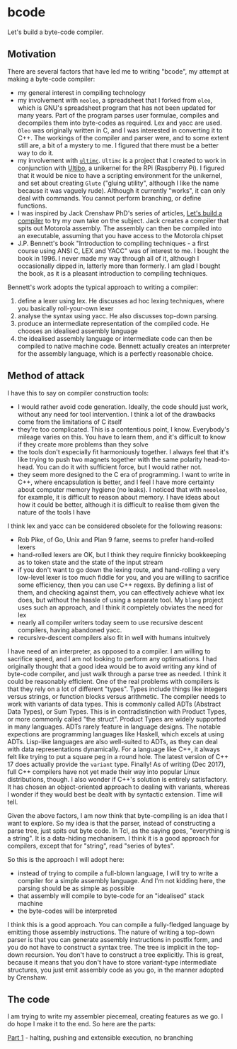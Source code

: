 # bcode

Let's build a byte-code compiler.

## Motivation

There are several factors that have led me to writing "bcode", my attempt at making a byte-code compiler:

* my general interest in compiling technology
* my involvement with `neoleo`, a spreadsheet that I forked from `oleo`, which is GNU's spreadsheet program that has not been updated for many years. Part of the program parses user formulae, compiles and decompiles them into byte-codes as required. Lex and yacc are used. `Oleo` was originally written in C, and I was interested in converting it to C++. The workings of the compiler and parser were, and to some extent still are, a bit of a mystery to me. I figured that there must be a better way to do it.
* my involvement with [`ultimc`](https://github.com/blippy/ultimc). `Ultimc` is a project that I created to work in conjunction with [Ultibo](https://ultibo.org/), a unikernel for the RPi (Raspberry Pi). I figured that it would be nice to have a scripting environment for the unikernel, and set about creating `Glute` ("gluing utility", although I like the name because it was vaguely rude). Although it currently "works", it can only deal with commands. You cannot perform branching, or define functions.
* I was inspired by Jack Crenshaw PhD's series of articles, [Let's build a compiler](https://compilers.iecc.com/crenshaw/) to try my own take on the subject. Jack creates a compiler that spits out Motorola assembly. The assembly can then be compiled into an executable, assuming that you have access to the Motorola chipset
* J.P. Bennett's book "Introduction to compiling techniques - a first course using ANSI C, LEX and YACC" was of interest to me. I bought the book in 1996. I never made my way through all of it, although I occasionally dipped in, latterly more than formerly. I am glad I bought the book, as it is a pleasant introduction to compiling techniques.

Bennett's work adopts the typical approach to writing a compiler:
1. define a lexer using lex. He discusses ad hoc lexing techniques, where you basically roll-your-own lexer
2. analyse the syntax using yacc. He also discusses top-down parsing.
3. produce an intermediate representation of the compiled code. He chooses an idealised assembly language
4. the idealised assembly language or intermediate code can then be compiled to native machine code. Bennett actually creates an interpreter for the assembly language, which is a perfectly reasonable choice.

## Method of attack

I have this to say on compiler construction tools:
* I would rather avoid code generation. Ideally, the code should just work, without any need for tool intervention. I think a lot of the drawbacks come from the limitations of C itself
* they're too complicated. This is a contentious point, I know. Everybody's mileage varies on this. You have to learn them, and it's difficult to know if they create more problems than they solve
* the tools don't especially fit harmoniously together. I always feel that it's like trying to push two magnets together with the same polarity head-to-head. You can do it with sufficient force, but I would rather not.
* they seem more designed to the C era of programming. I want to write in C++, where encapsulation is better, and I feel I have more certainty about computer memory hygiene (no leaks). I noticed that with `neooleo`, for example, it is difficult to reason about memory. I have ideas about how it could be better, although it is difficult to realise them given the nature of the tools I have

I think lex and yacc can be considered obsolete for the following reasons:
* Rob Pike, of Go, Unix and Plan 9 fame, seems to prefer hand-rolled lexers
* hand-rolled lexers are OK, but I think they require finnicky bookkeeping as to token state and the state of the input stream
* if you don't want to go down the lexing route, and hand-rolling a very low-level lexer is too much fiddle for you, and you are willing to sacrifice some efficiency, then you can use C++ regexs. By defining a list of them, and checking against them, you can effectively achieve what lex does, but without the hassle of using a separate tool. My `blang` project uses such an approach, and I think it completely obviates the need for lex
* nearly all compiler writers today seem to use recursive descent compilers, having abandoned yacc. 
* recursive-descent compilers also fit in well with humans intuitvely

I have need of an interpreter, as opposed to a compiler. I am willing to sacrifice speed, and I am not looking to perform any optimsations. I had originally thought that a good idea would be to avoid writing any kind of byte-code compiler, and just walk through a parse tree as needed. I think it could be reasonably efficient. One of the real problems with compilers is that they rely on a lot of different "types". Types include things like integers versus strings, or function blocks versus arithmetic. The compiler needs to work with variants of data types. This is commonly called ADTs (Abstract Data Types), or Sum Types. This is in contradistinction with Product Types, or more commonly called "the struct". Product Types are widely supported in many languages. ADTs rarely feature in language designs. The notable expections are programming languages like Haskell, which excels at using ADTs. Lisp-like languages are also well-suited to ADTs, as they can deal with data representations dynamically. For a language like C++, it always felt like trying to put a square peg in a round hole. The latest version of C++ 17 does actually provide the `variant` type. Finally! As of writing (Dec 2017), full C++ compilers have not yet made their way into popular Linux distributions, though. I also wonder if C++'s solution is entirely satisfactory. It has chosen an object-oriented approach to dealing with variants, whereas I wonder if they would best be dealt with by syntactic extension. Time will tell.

Given the above factors, I am now think that byte-compiling is an idea that I want to explore. So my idea is that the parser, instead of constructing a parse tree, just spits out byte code.  In Tcl, as the saying goes, "everything is a string". It is a data-hiding mechanisem. I think it is a good approach for compilers, except that for "string", read "series of bytes".

So this is the approach I will adopt here:
* instead of trying to compile a full-blown language, I will try to write a compiler for a simple assembly language. And I'm not kidding here, the parsing should be as simple as possible
* that assembly will compile to byte-code for an "idealised" stack machine
* the byte-codes will be interpreted

I think this is a good approach. You can compile a fully-fledged language by emitting those assembly instructions. The nature of writing a top-down parser is that you can generate assembly instructions in postfix form, and you do not have to construct a syntax tree. The tree is implicit in the top-down recursion. You don't have to construct a tree explicitly. This is great, because it means that you don't have to store variant-type intermediate structures, you just emit assembly code as you go, in the manner adopted by Crenshaw.

## The code

I am trying to write my assembler piecemeal, creating features as we go. I do hope I make it to the end. So here are the parts:

[Part 1](v1/README.md) - halting, pushing and extensible execution, no branching
